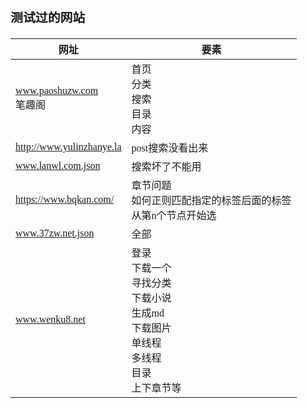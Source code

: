 <span  style="font-family: Simsun,serif; font-size: 17px; ">

### 测试过的网站

| 网址                        | 要素                                                                                        |
|---------------------------|-------------------------------------------------------------------------------------------|
| www.paoshuzw.com <br> 笔趣阁 | 首页 <br> 分类 <br> 搜索 <br> 目录 <br> 内容                                                        |
| http://www.yulinzhanye.la | post搜索没看出来                                                                                |
| www.lanwl.com.json        | 搜索坏了不能用                                                                                   |
| https://www.bqkan.com/    | 章节问题 <br> 如何正则匹配指定的标签后面的标签 <br> 从第n个节点开始选                                                 |
| www.37zw.net.json         | 全部                                                                                        |
| www.wenku8.net            | 登录 <br> 下载一个 <br> 寻找分类 <br> 下载小说 <br> 生成md <br> 下载图片 <br> 单线程 <br> 多线程 <br> 目录 <br> 上下章节等 |

</span>